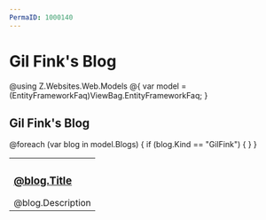 ```yaml
---
PermaID: 1000140
---
```


# Gil Fink's Blog

@using Z.Websites.Web.Models
@{
    var model = (EntityFrameworkFaq)ViewBag.EntityFrameworkFaq;
}

<h2>Gil Fink's Blog</h2>

<table>
    <tbody>
        @foreach (var blog in model.Blogs)
        {
            if (blog.Kind == "GilFink")
            {
                <tr>
                    <td>
                        <h3><a href="@blog.Url">@blog.Title</a></h3>
                        @blog.Description
                    </td>
                </tr>
            }
        }
    </tbody>
</table>

